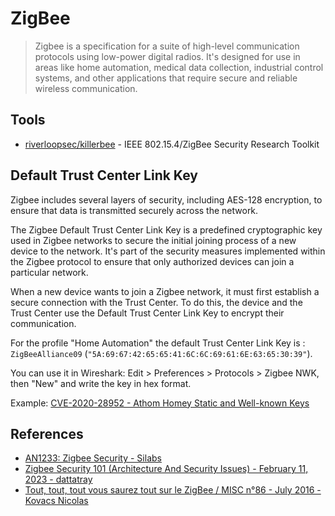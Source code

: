 # ZigBee

> Zigbee is a specification for a suite of high-level communication protocols using low-power digital radios. It's designed for use in areas like home automation, medical data collection, industrial control systems, and other applications that require secure and reliable wireless communication.


## Tools

* [riverloopsec/killerbee](https://github.com/riverloopsec/killerbee) - IEEE 802.15.4/ZigBee Security Research Toolkit


## Default Trust Center Link Key

Zigbee includes several layers of security, including AES-128 encryption, to ensure that data is transmitted securely across the network.

The Zigbee Default Trust Center Link Key is a predefined cryptographic key used in Zigbee networks to secure the initial joining process of a new device to the network. It's part of the security measures implemented within the Zigbee protocol to ensure that only authorized devices can join a particular network.

When a new device wants to join a Zigbee network, it must first establish a secure connection with the Trust Center. To do this, the device and the Trust Center use the Default Trust Center Link Key to encrypt their communication.

For the profile "Home Automation" the default Trust Center Link Key is : `ZigBeeAlliance09` (`"5A:69:67:42:65:65:41:6C:6C:69:61:6E:63:65:30:39"`).

You can use it in Wireshark: Edit > Preferences > Protocols > Zigbee NWK, then "New" and write the key in hex format.

Example: [CVE-2020-28952 - Athom Homey Static and Well-known Keys](https://yougottahackthat.com/blog/1260/athom-homey-security-static-and-well-known-keys-cve-2020-28952)


## References

* [AN1233: Zigbee Security - Silabs](https://www.silabs.com/documents/public/application-notes/an1233-zigbee-security.pdf)
* [Zigbee Security 101 (Architecture And Security Issues) - February 11, 2023 - dattatray](https://payatu.com/blog/zigbee-security-101/)
* [Tout, tout, tout vous saurez tout sur le ZigBee / MISC n°86 - July 2016 - Kovacs Nicolas](https://connect.ed-diamond.com/MISC/misc-086/tout-tout-tout-vous-saurez-tout-sur-le-zigbee)